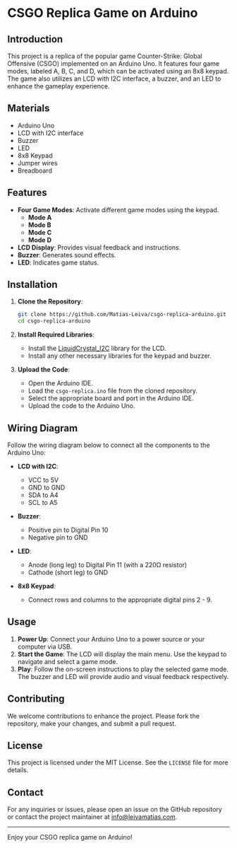 # CSGO Replica Game on Arduino

## Introduction

This project is a replica of the popular game Counter-Strike: Global Offensive (CSGO) implemented on an Arduino Uno. It features four game modes, labeled A, B, C, and D, which can be activated using an 8x8 keypad. The game also utilizes an LCD with I2C interface, a buzzer, and an LED to enhance the gameplay experience.

## Materials

- Arduino Uno
- LCD with I2C interface
- Buzzer
- LED
- 8x8 Keypad
- Jumper wires
- Breadboard

## Features

- **Four Game Modes**: Activate different game modes using the keypad.
  - **Mode A**
  - **Mode B**
  - **Mode C**
  - **Mode D**
- **LCD Display**: Provides visual feedback and instructions.
- **Buzzer**: Generates sound effects.
- **LED**: Indicates game status.

## Installation

1. **Clone the Repository**:
   ```sh
   git clone https://github.com/Matias-Leiva/csgo-replica-arduino.git
   cd csgo-replica-arduino

2. **Install Required Libraries**:
   - Install the [LiquidCrystal_I2C](https://github.com/johnrickman/LiquidCrystal_I2C) library for the LCD.
   - Install any other necessary libraries for the keypad and buzzer.

3. **Upload the Code**:
   - Open the Arduino IDE.
   - Load the `csgo-replica.ino` file from the cloned repository.
   - Select the appropriate board and port in the Arduino IDE.
   - Upload the code to the Arduino Uno.

## Wiring Diagram

Follow the wiring diagram below to connect all the components to the Arduino Uno:

- **LCD with I2C**:
  - VCC to 5V
  - GND to GND
  - SDA to A4
  - SCL to A5

- **Buzzer**:
  - Positive pin to Digital Pin 10
  - Negative pin to GND

- **LED**:
  - Anode (long leg) to Digital Pin 11 (with a 220Ω resistor)
  - Cathode (short leg) to GND

- **8x8 Keypad**:
  - Connect rows and columns to the appropriate digital pins 2 - 9.

## Usage

1. **Power Up**: Connect your Arduino Uno to a power source or your computer via USB.
2. **Start the Game**: The LCD will display the main menu. Use the keypad to navigate and select a game mode.
3. **Play**: Follow the on-screen instructions to play the selected game mode. The buzzer and LED will provide audio and visual feedback respectively.

## Contributing

We welcome contributions to enhance the project. Please fork the repository, make your changes, and submit a pull request.

## License

This project is licensed under the MIT License. See the `LICENSE` file for more details.

## Contact

For any inquiries or issues, please open an issue on the GitHub repository or contact the project maintainer at [info@leivamatias.com](mailto:info@leivamatias.com).

---

Enjoy your CSGO replica game on Arduino!